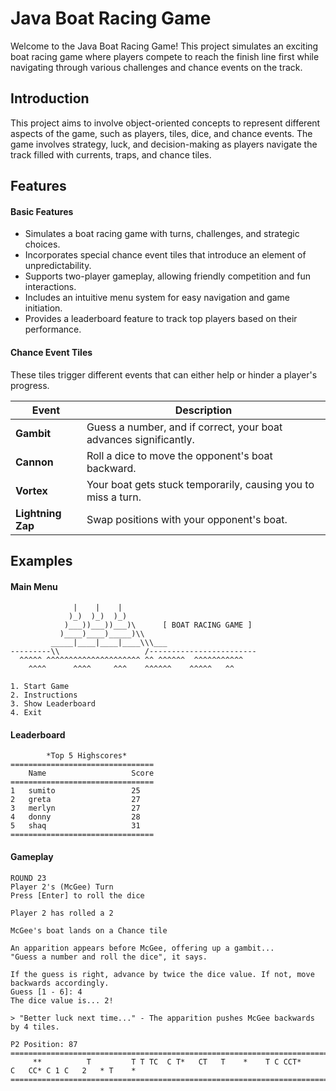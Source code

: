 # Java Boat Racing Game

Welcome to the Java Boat Racing Game! This project simulates an exciting boat racing game where players compete to reach the finish line first while navigating through various challenges and chance events on the track.

## Introduction
This project aims to involve object-oriented concepts to represent different aspects of the game, such as players, tiles, dice, and chance events. The game involves strategy, luck, and decision-making as players navigate the track filled with currents, traps, and chance tiles.

## Features
#### Basic Features
- Simulates a boat racing game with turns, challenges, and strategic choices.
- Incorporates special chance event tiles that introduce an element of unpredictability.
- Supports two-player gameplay, allowing friendly competition and fun interactions.
- Includes an intuitive menu system for easy navigation and game initiation.
- Provides a leaderboard feature to track top players based on their performance.


#### Chance Event Tiles
These tiles trigger different events that can either help or hinder a player's progress. 

| Event             | Description                                                       |
|-------------------|-------------------------------------------------------------------|
| **Gambit**        | Guess a number, and if correct, your boat advances significantly. |
| **Cannon**        | Roll a dice to move the opponent's boat backward.                 |
| **Vortex**        | Your boat gets stuck temporarily, causing you to miss a turn.     |
| **Lightning Zap** | Swap positions with your opponent's boat.                       |



## Examples
#### Main Menu
``` plaintext
              |    |    |
             )_)  )_)  )_)
            )___))___))___)\      [ BOAT RACING GAME ]
           )____)____)_____)\\
         _____|____|____|____\\\___
---------\\                   /------------------------
  ^^^^^ ^^^^^^^^^^^^^^^^^^^^^ ^^ ^^^^^^  ^^^^^^^^^^^
    ^^^^      ^^^^     ^^^    ^^^^^^    ^^^^^   ^^

1. Start Game
2. Instructions
3. Show Leaderboard
4. Exit
```

#### Leaderboard
``` plaintext
        *Top 5 Highscores*
================================
    Name                   Score     
================================
1   sumito                 25        
2   greta                  27        
3   merlyn                 27        
4   donny                  28        
5   shaq                   31        
================================
```

#### Gameplay
```
ROUND 23
Player 2's (McGee) Turn
Press [Enter] to roll the dice

Player 2 has rolled a 2

McGee's boat lands on a Chance tile 

An apparition appears before McGee, offering up a gambit...
"Guess a number and roll the dice", it says.

If the guess is right, advance by twice the dice value. If not, move backwards accordingly.
Guess [1 - 6]: 4
The dice value is... 2!

> "Better luck next time..." - The apparition pushes McGee backwards by 4 tiles.

P2 Position: 87
====================================================================================================
     **          T         T T TC  C T*   CT   T    *    T C CCT*      C   CC* C 1 C   2   * T    * 
====================================================================================================
```
